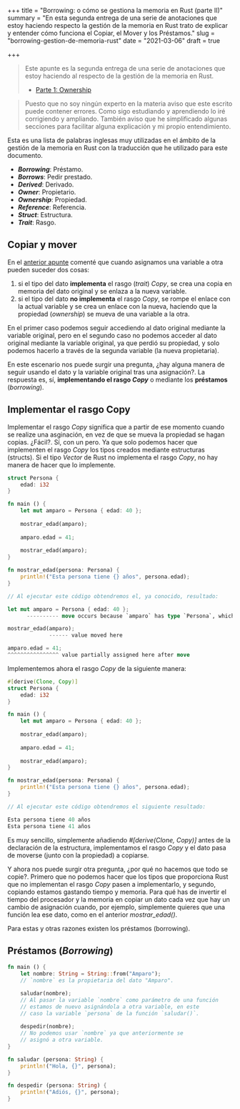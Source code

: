 +++
title = "Borrowing: o cómo se gestiona la memoria en Rust (parte II)"
summary = "En esta segunda entrega de una serie de anotaciones que estoy haciendo respecto la gestión de la memoria en Rust trato de explicar y entender cómo funciona el Copiar, el Mover y los Préstamos."
slug = "borrowing-gestion-de-memoria-rust"
date = "2021-03-06"
draft = true

+++

> Este apunte es la segunda entrega de una serie de anotaciones que estoy haciendo al respecto de la gestión de la memoria en Rust.
>
> * [Parte 1: Ownership](../ownership-gestion-de-memoria-rust)

> Puesto que no soy ningún experto en la materia aviso que este escrito puede contener errores. Como sigo estudiando y aprendiendo lo iré corrigiendo y ampliando. También aviso que he simplificado algunas secciones para facilitar alguna explicación y mi propio entendimiento.

Esta es una lista de palabras inglesas muy utilizadas en el ámbito de la gestión de la memoria en Rust con la traducción que he utilizado para este documento.

* ***Borrowing***: Préstamo.
* ***Borrows***: Pedir prestado.
* ***Derived***: Derivado.
* ***Owner***: Propietario.
* ***Ownership***: Propiedad.
* ***Reference***: Referencia.
* ***Struct***: Estructura.
* ***Trait***: Rasgo.

## Copiar y mover

En el [anterior apunte](../ownership-gestion-de-memoria-rust) comenté que cuando asignamos una variable a otra pueden suceder dos cosas:

1. si el tipo del dato **implementa** el rasgo (*trait*) *Copy*, se crea una copia en memoria del dato original y se enlaza a la nueva variable.
2. si el tipo del dato **no implementa** el rasgo *Copy*, se rompe el enlace con la actual variable y se crea un enlace con la nueva, haciendo que la propiedad (*ownership*) se mueva de una variable a la otra.

En el primer caso podemos seguir accediendo al dato original mediante la variable original, pero en el segundo caso no podemos acceder al dato original mediante la variable original, ya que perdió su propiedad, y solo podemos hacerlo a través de la segunda variable (la nueva propietaria).

En este escenario nos puede surgir una pregunta, ¿hay alguna manera de seguir usando el dato y la variable original tras una asignación?. La respuesta es, sí, **implementando el rasgo *Copy*** o mediante los **préstamos** (*borrowing*).

## Implementar el rasgo Copy

Implementar el rasgo *Copy* significa que a partir de ese momento cuando se realize una asginación, en vez de que se mueva la propiedad se hagan copias. ¿Fácil?. Sí, con un pero. Ya que solo podemos hacer que implementen el rasgo *Copy* los tipos creados mediante estructuras (structs). Si el tipo *Vector* de Rust no implementa el rasgo *Copy*, no hay manera de hacer que lo implemente.

```rust
struct Persona {
    edad: i32
}

fn main () {
    let mut amparo = Persona { edad: 40 };
    
    mostrar_edad(amparo);
    
    amparo.edad = 41;
    
    mostrar_edad(amparo);
}

fn mostrar_edad(persona: Persona) {
    println!("Esta persona tiene {} años", persona.edad);
}

// Al ejecutar este código obtendremos el, ya conocido, resultado:

let mut amparo = Persona { edad: 40 };
      ---------- move occurs because `amparo` has type `Persona`, which does not implement the `Copy` trait

mostrar_edad(amparo);
             ------ value moved here

amparo.edad = 41;
^^^^^^^^^^^^^^^^ value partially assigned here after move
```

Implementemos ahora el rasgo *Copy* de la siguiente manera:

```rust
#[derive(Clone, Copy)]
struct Persona {
    edad: i32
}

fn main () {
    let mut amparo = Persona { edad: 40 };
    
    mostrar_edad(amparo);
    
    amparo.edad = 41;
    
    mostrar_edad(amparo);
}

fn mostrar_edad(persona: Persona) {
    println!("Esta persona tiene {} años", persona.edad);
}

// Al ejecutar este código obtendremos el siguiente resultado:

Esta persona tiene 40 años
Esta persona tiene 41 años
```

Es muy sencillo, simplemente añadiendo *#[derive(Clone, Copy)]* antes de la declaración de la estructura, implementamos el rasgo *Copy* y el dato pasa de moverse (junto con la propiedad) a copiarse.

Y ahora nos puede surgir otra pregunta, ¿por qué no hacemos que todo se copie?. Primero que no podemos hacer que los tipos que proporciona Rust que no implementan el rasgo *Copy* pasen a implementarlo, y segundo, copiando estamos gastando tiempo y memoria. Para qué has de invertir el tiempo del procesador y la memoria en copiar un dato cada vez que hay un cambio de asignación cuando, por ejemplo, simplemente quieres que una función lea ese dato, como en el anterior *mostrar_edad()*.

Para estas y otras razones existen los préstamos (borrowing).

## Préstamos (*Borrowing*)

```rust
fn main () {
    let nombre: String = String::from("Amparo");
    // `nombre` es la propietaria del dato "Amparo".

    saludar(nombre);  
    // Al pasar la variable `nombre` como parámetro de una función
    // estamos de nuevo asignándola a otra variable, en este
    // caso la variable `persona` de la función `saludar()`.
    
    despedir(nombre);
    // No podemos usar `nombre` ya que anteriormente se
    // asignó a otra variable.
}

fn saludar (persona: String) {
    println!("Hola, {}", persona);
}

fn despedir (persona: String) {
    println!("Adiós, {}", persona);
}
```

## 






















